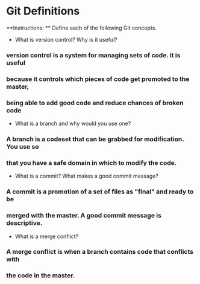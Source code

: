 # Git Definitions

**Instructions: ** Define each of the following Git concepts.

* What is version control?  Why is it useful?

### version control is a system for managing sets of code. it is useful
### because it controls which pieces of code get promoted to the master,
### being able to add good code and reduce chances of broken code

* What is a branch and why would you use one?
### A branch is a codeset that can be grabbed for modification. You use so
### that you have a safe domain in which to modify the code.


* What is a commit? What makes a good commit message?
### A commit is a promotion of a set of files as "final" and ready to be
### merged with the master. A good commit message is descriptive.


* What is a merge conflict?
### A merge conflict is when a branch contains code that conflicts with
### the code in the master.